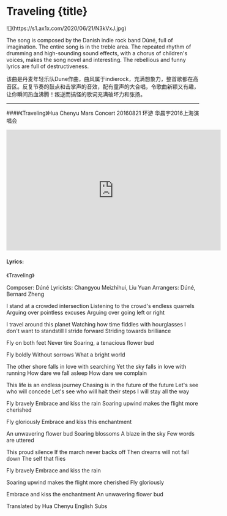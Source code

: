# Traveling {title}
<div class="background" markdown="1">
![](https://s1.ax1x.com/2020/06/21/N3kVxJ.jpg)
</div>

The song is composed by the Danish indie rock band Dúné, full of imagination. The entire song is in the treble area. The repeated rhythm of drumming and high-sounding sound effects, with a chorus of children's voices, makes the song novel and interesting. The rebellious and funny lyrics are full of destructiveness.

该曲是丹麦年轻乐队Dune作曲，曲风属于indierock，充满想象力，整首歌都在高音区。反复节奏的鼓点和击掌声的音效，配有童声的大合唱，令歌曲新颖又有趣，让你瞬间热血沸腾！叛逆而搞怪的歌词充满破坏力和张扬。

---------------------------------

####《Traveling》Hua Chenyu Mars Concert 20160821
环游 华晨宇2016上海演唱会

<iframe width="560" height="315" src="https://www.youtube.com/embed/WWi6k4_qCrs" frameborder="0" allow="accelerometer; autoplay; encrypted-media; gyroscope; picture-in-picture" allowfullscreen></iframe>

#### Lyrics:
<div class="box">
《Traveling》

Composer: Dúné
Lyricists: Changyou Meizhihui, Liu Yuan
Arrangers: Dúné, Bernard Zheng

I stand at a crowded intersection
Listening to the crowd's endless quarrels
Arguing over pointless excuses
Arguing over going left or right

I travel around this planet
Watching how time fiddles with hourglasses
I don't want to standstill
I stride forward
Striding towards brilliance

Fly on both feet
Never tire
Soaring, a tenacious flower bud

Fly boldly
Without sorrows
What a bright world

The other shore falls in love with searching
Yet the sky falls in love with running
How dare we fall asleep
How dare we complain

This life is an endless journey
Chasing is in the future of the future
Let's see who will concede
Let's see who will halt their steps
I will stay all the way

Fly bravely
Embrace and kiss the rain
Soaring upwind makes the flight more cherished

Fly gloriously
Embrace and kiss this enchantment

An unwavering flower bud
Soaring blossoms
A blaze in the sky
Few words are uttered

This proud silence
If the march never backs off
Then dreams will not fall down
The self that flies

Fly bravely
Embrace and kiss the rain

Soaring upwind makes the flight more cherished
Fly gloriously

Embrace and kiss the enchantment
An unwavering flower bud

Translated by Hua Chenyu English Subs
</div>